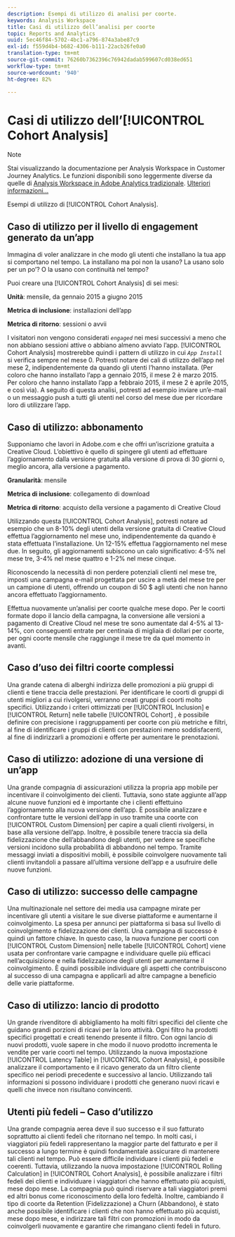 ```yaml
---
description: Esempi di utilizzo di analisi per coorte.
keywords: Analysis Workspace
title: Casi di utilizzo dell’analisi per coorte
topic: Reports and Analytics
uuid: 5ec46f84-5702-4bc1-a796-874a3abe87c9
exl-id: f559d4b4-b682-4306-b111-22acb26fe0a0
translation-type: tm+mt
source-git-commit: 76260b7362396c76942dadab599607cd038ed651
workflow-type: tm+mt
source-wordcount: '940'
ht-degree: 82%

---
```


# Casi di utilizzo dell’[!UICONTROL Cohort Analysis]

>[!NOTE]
>
>Stai visualizzando la documentazione per Analysis Workspace in Customer Journey Analytics. Le funzioni disponibili sono leggermente diverse da quelle di [Analysis Workspace in Adobe Analytics tradizionale](https://docs.adobe.com/content/help/it-IT/analytics/analyze/analysis-workspace/home.html). [Ulteriori informazioni...](/help/getting-started/cja-aa.md)

Esempi di utilizzo di [!UICONTROL Cohort Analysis].

## Caso di utilizzo per il livello di engagement generato da un’app

Immagina di voler analizzare in che modo gli utenti che installano la tua app si comportano nel tempo. La installano ma poi non la usano? La usano solo per un po’? O la usano con continuità nel tempo?

Puoi creare una [!UICONTROL Cohort Analysis] di sei mesi:

**Unità**: mensile, da gennaio 2015 a giugno 2015

**Metrica di inclusione**: installazioni dell’app

**Metrica di ritorno**: sessioni o avvii

I visitatori non vengono considerati *`engaged`* nei mesi successivi a meno che non abbiano sessioni attive o abbiano almeno avviato l’app. [!UICONTROL Cohort Analysis] mostrerebbe quindi i pattern di utilizzo in cui *`App Install`* si verifica sempre nel mese 0. Potresti notare dei cali di utilizzo dell’app nel mese 2, indipendentemente da quando gli utenti l’hanno installata. (Per coloro che hanno installato l’app a gennaio 2015, il mese 2 è marzo 2015. Per coloro che hanno installato l’app a febbraio 2015, il mese 2 è aprile 2015, e così via). A seguito di questa analisi, potresti ad esempio inviare un’e-mail o un messaggio push a tutti gli utenti nel corso del mese due per ricordare loro di utilizzare l’app.

## Caso di utilizzo: abbonamento

Supponiamo che lavori in Adobe.com e che offri un’iscrizione gratuita a Creative Cloud. L’obiettivo è quello di spingere gli utenti ad effettuare l’aggiornamento dalla versione gratuita alla versione di prova di 30 giorni o, meglio ancora, alla versione a pagamento.

**Granularità**: mensile

**Metrica di inclusione**: collegamento di download

**Metrica di ritorno**: acquisto della versione a pagamento di Creative Cloud

Utilizzando questa [!UICONTROL Cohort Analysis], potresti notare ad esempio che un 8-10% degli utenti della versione gratuita di Creative Cloud effettua l’aggiornamento nel mese uno, indipendentemente da quando è stata effettuata l’installazione. Un 12-15% effettua l’aggiornamento nel mese due. In seguito, gli aggiornamenti subiscono un calo significativo: 4-5% nel mese tre, 3-4% nel mese quattro e 1-2% nel mese cinque.

Riconoscendo la necessità di non perdere potenziali clienti nel mese tre, imposti una campagna e-mail progettata per uscire a metà del mese tre per un campione di utenti, offrendo un coupon di 50 $ agli utenti che non hanno ancora effettuato l’aggiornamento.

Effettua nuovamente un’analisi per coorte qualche mese dopo. Per le coorti formate dopo il lancio della campagna, la conversione alle versioni a pagamento di Creative Cloud nel mese tre sono aumentate dal 4-5% al 13-14%, con conseguenti entrate per centinaia di migliaia di dollari per coorte, per ogni coorte mensile che raggiunge il mese tre da quel momento in avanti.

## Caso d’uso dei filtri coorte complessi

Una grande catena di alberghi indirizza delle promozioni a più gruppi di clienti e tiene traccia delle prestazioni. Per identificare le coorti di gruppi di utenti migliori a cui rivolgersi, verranno creati gruppi di coorti molto specifici. Utilizzando i criteri ottimizzati per [!UICONTROL Inclusion] e [!UICONTROL Return] nelle tabelle [!UICONTROL Cohort] , è possibile definire con precisione i raggruppamenti per coorte con più metriche e filtri, al fine di identificare i gruppi di clienti con prestazioni meno soddisfacenti, al fine di indirizzarli a promozioni e offerte per aumentare le prenotazioni.

## Caso di utilizzo: adozione di una versione di un’app

Una grande compagnia di assicurazioni utilizza la propria app mobile per incentivare il coinvolgimento dei clienti. Tuttavia, sono state aggiunte all’app alcune nuove funzioni ed è importante che i clienti effettuino l’aggiornamento alla nuova versione dell’app. È possibile analizzare e confrontare tutte le versioni dell’app in uso tramite una coorte con [!UICONTROL Custom Dimension] per capire a quali clienti rivolgersi, in base alla versione dell’app. Inoltre, è possibile tenere traccia sia della fidelizzazione che dell’abbandono degli utenti, per vedere se specifiche versioni incidono sulla probabilità di abbandono nel tempo. Tramite messaggi inviati a dispositivi mobili, è possibile coinvolgere nuovamente tali clienti invitandoli a passare all’ultima versione dell’app e a usufruire delle nuove funzioni.

## Caso di utilizzo: successo delle campagne

Una multinazionale nel settore dei media usa campagne mirate per incentivare gli utenti a visitare le sue diverse piattaforme e aumentarne il coinvolgimento. La spesa per annunci per piattaforma si basa sul livello di coinvolgimento e fidelizzazione dei clienti. Una campagna di successo è quindi un fattore chiave. In questo caso, la nuova funzione per coorti con [!UICONTROL Custom Dimension] nelle tabelle [!UICONTROL Cohort] viene usata per confrontare varie campagne e individuare quelle più efficaci nell’acquisizione e nella fidelizzazione degli utenti per aumentarne il coinvolgimento. È quindi possibile individuare gli aspetti che contribuiscono al successo di una campagna e applicarli ad altre campagne a beneficio delle varie piattaforme.

## Caso di utilizzo: lancio di prodotto

Un grande rivenditore di abbigliamento ha molti filtri specifici del cliente che guidano grandi porzioni di ricavi per la loro attività. Ogni filtro ha prodotti specifici progettati e creati tenendo presente il filtro. Con ogni lancio di nuovi prodotti, vuole sapere in che modo il nuovo prodotto incrementa le vendite per varie coorti nel tempo. Utilizzando la nuova impostazione [!UICONTROL Latency Table] in [!UICONTROL Cohort Analysis], è possibile analizzare il comportamento e il ricavo generato da un filtro cliente specifico nei periodi precedente e successivo al lancio. Utilizzando tali informazioni si possono individuare i prodotti che generano nuovi ricavi e quelli che invece non risultano convincenti.

## Utenti più fedeli – Caso d’utilizzo

Una grande compagnia aerea deve il suo successo e il suo fatturato soprattutto ai clienti fedeli che ritornano nel tempo. In molti casi, i viaggiatori più fedeli rappresentano la maggior parte del fatturato e per il successo a lungo termine è quindi fondamentale assicurare di mantenere tali clienti nel tempo. Può essere difficile individuare i clienti più fedeli e coerenti. Tuttavia, utilizzando la nuova impostazione [!UICONTROL Rolling Calculation] in [!UICONTROL Cohort Analysis], è possibile analizzare i filtri fedeli dei clienti e individuare i viaggiatori che hanno effettuato più acquisti, mese dopo mese. La compagnia può quindi riservare a tali viaggiatori premi ed altri bonus come riconoscimento della loro fedeltà. Inoltre, cambiando il tipo di coorte da Retention (Fidelizzazione) a Churn (Abbandono), è stato anche possibile identificare i clienti che non hanno effettuato più acquisti, mese dopo mese, e indirizzare tali filtri con promozioni in modo da coinvolgerli nuovamente e garantire che rimangano clienti fedeli in futuro.
